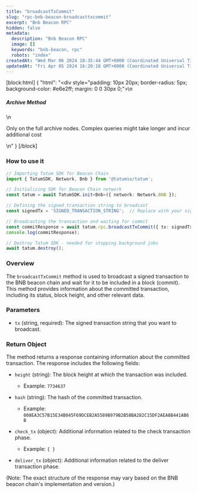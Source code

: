 ```yaml
---
title: "broadcastTxCommit"
slug: "rpc-bnb-beacon-broadcasttxcommit"
excerpt: "Bnb Beacon RPC"
hidden: false
metadata: 
  description: "Bnb Beacon RPC"
  image: []
  keywords: "bnb-beacon, rpc"
  robots: "index"
createdAt: "Wed Mar 06 2024 10:35:44 GMT+0000 (Coordinated Universal Time)"
updatedAt: "Fri Apr 05 2024 16:20:18 GMT+0000 (Coordinated Universal Time)"
---
```

[block:html]
{
  "html": "<div style=\"padding: 10px 20px; border-radius: 5px; background-color: #e6e2ff; margin: 0 0 30px 0;\">\n  <h5>Archive Method</h5>\n  <p>Only on the full archive nodes. Complex queries might take longer and incur additional cost</p>\n</div>"
}
[/block]


### How to use it

```typescript
// Importing Tatum SDK for Beacon Chain
import { TatumSDK, Network, Bnb } from '@tatumio/tatum';

// Initializing SDK for Beacon Chain network
const tatum = await TatumSDK.init<Bnb>({ network: Network.BNB });

// Defining the signed transaction string to broadcast
const signedTx = 'SIGNED_TRANSACTION_STRING';  // Replace with your signed transaction string

// Broadcasting the transaction and waiting for commit
const commitResponse = await tatum.rpc.broadcastTxCommit({ tx: signedTx });
console.log(commitResponse);

// Destroy Tatum SDK - needed for stopping background jobs
await tatum.destroy();
```

### Overview

The `broadcastTxCommit` method is used to broadcast a signed transaction to the BNB beacon chain and wait for it to be included in a block (commit). This method provides information about the committed transaction, including its status, block height, and other relevant data.

### Parameters

- `tx` (string, required): The signed transaction string that you want to broadcast.

### Return Object

The method returns a response containing information about the committed transaction. The response includes the following fields:

- `height` (string): The block height at which the transaction was included.
  - Example: `7734637`

- `hash` (string): The hash of the committed transaction.
  - Example: `008EA3C57B15E34B045F69DCEB2A5589B979B2B58BA282C15DF2AEA8B441AB6B`

- `check_tx` (object): Additional information related to the check transaction phase.
  - Example: `{ }`

- `deliver_tx` (object): Additional information related to the deliver transaction phase.

(Note: The exact structure of the response may vary based on the BNB beacon chain's implementation and version.)
